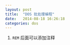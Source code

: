 ```yaml
---
layout: post
title:  "DOS 批处理编程"
date:   2014-08-18 16:26:18
categories: dos
---
```


1. `REM` 后面可以添加注释   

